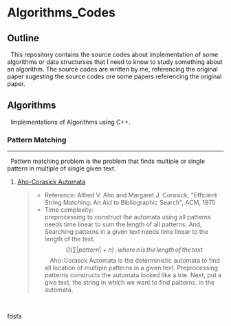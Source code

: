 
# Algorithms_Codes

## Outline

&nbsp;&nbsp;This repository contains the source codes about implementation of some algorithms or data structurses that I need to know to study something about an algorithm. The source codes are written by me, referencing the original paper sugesting the source codes ore some papers referencing the original paper.

## Algorithms
&nbsp;&nbsp;Implementations of Algorithms using C++.
### Pattern Matching
---
&nbsp;&nbsp;Pattern matching problem is the problem that finds multiple or single pattern in multiple of single given text.
1. [Aho-Corasick Automata](https://github.com/unsik6/Algorithms_Codes/tree/main/01_Algorithms/01_Pattern_Matching/01_Aho-Corasick_Automata)
	> - Reference: Alfred V. Aho and Margaret J. Corasick, "Efficient String Matching: An Aid to Bibliographic Search", ACM, 1975
	> - Time complexity: <br/>preprocessing to construct the automata using all patterns needs time linear to sum the length of all patterns. And, Searching patterns in a given text needs time linear to the length of the text. $$O(\sum{|pattern|}  + n)\,,where\,n\,is\,the\,length\,of\,the\,text$$
	> &nbsp;&nbsp; Aho-Corasck Automata is the deterministic automata to find all location of multiple patterns in a given text. Preprocessing patterns constructs the automata looked like a trie. Next, put a give text, the string in which we want to find patterns, in the automata.
<br/>

fdsfa
